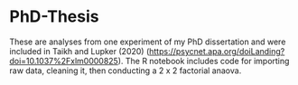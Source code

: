 # PhD-Thesis
These are analyses from one experiment of my PhD dissertation and were included in Taikh and Lupker (2020) 
(https://psycnet.apa.org/doiLanding?doi=10.1037%2Fxlm0000825).
The R notebook includes code for importing raw data, cleaning it, then conducting a 2 x 2 factorial anaova.
